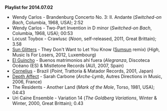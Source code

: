 **Playlist for 2014.07.02**

* Wendy Carlos - Brandenburg Concerto No. 3: II. Andante (_Switched-on Bach_, Columbia, 1968, USA); 2:52
* Wendy Carlos - Two-Part Invention in D minor (_Switched-on Bach_, Columbia, 1968, USA); 00:53
* Locust Toybox - Crawlusc (_Noon_, self-released, 2011, Great Brittain); 3.58
* [Sun Glitters](http://musicbrainz.org/artist/2a258278-db47-47aa-91b3-1cdbf5e93d54) - They Don't Want to Let You Know ([Sumsun](http://musicbrainz.org/artist/0b27a03b-0a40-452e-8da6-e0c05b359a55) remix) (_High_, Music Is For Losers, 2012, Luxembourg)
* [El Guincho](http://musicbrainz.org/artist/7e57d8a2-e6eb-48dd-8e50-ff7eaa412ccb) - Buenos matrimonios ahí fuera (_Alegranza_, Discoteca Océano (ES) & Mistletone Records (AU), 2007, Spain)
* [Cornelius](http://musicbrainz.org/artist/df765d93-621c-437f-99fe-fda9e135f89a) - Brazil (_Point_, Trattoria & Matador Records, 2001, Japan)
* [Depth Affect](http://musicbrainz.org/artist/bcff6798-9446-4aae-8a41-698d363e4147) - Sarah Carbone (_Arche-Lymb_, Autres Directions in Music, 2006, France)
* The Residents - Another Land (_Mark of the Mole_, Torso, 1981, USA); 04:43
* Uri Caine Ensemble - Variation 14 (_The Goldberg Variations_, Winter & Winter, 2000, Great Brittain); 0.43
